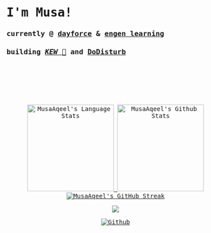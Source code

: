 <!-- My profile README.md -->
<!-- Muhammad Musa Aqeel -->
<!-- musa.aqeel@icloud.com -->
<!-- musa1.com -->
<!-- Intro -->
<samp>

# **I'm Musa!**
 <!-- dt  @ yorku <b><a href="https://yorku.ca"></a></b><br>  -->

### currently @ <b><a href="http://www.dayforce.com">dayforce</a></b> & <b><a href="http://www.engenlearning.org">engen learning</a></b>

<!-- , <b><a href="http://www.kewparty.com">_KEW_.</a></b> >
 
### prev @ <b><a href="https://cobweb.ca">cobweb uoft</a></b>, <b><a href="https://wizrobotics.com">wizrobotics</a></b>


  

<!--    Main Stuff  
  
## What I'm up to... -->

### building [_KEW 🎉_](https://kewparty.com) and [DoDisturb](https://Waitlist.DoDisturb.app)

<!-- Website -->
<!-- - 🔨 Visit my [**Portfolio Website**](https://musaaqeel.com/)!</samp> -->
<!-- Awards 
- 🥇  2x Hackathon **Best UI/UX Award Winner** for "[Formula Invaders](https://f1.musaaqeel.com)" and "[Machine Learning 101](https://ml.musaaqeel.com)"

</samp>

<!--  Featured Project  -->

<!-- Past Featured Projects -->
<!-- - Developed "[MyAI](https://github.com/MusaAqeel/HTV7)", a project made for [HTV7](https://hackthevalley.io) @ [UofT](https://www.utoronto.ca/). -->


<!-- Linkedin -->
<!-- ### 📲 Connect With Me!
- [**Linkedin**](https://www.linkedin.com/in/musa-aqeel) -->


<!--   ## Tech Stack
<p align="center">
<!--    Languages
  <!--Python
  <img src="https://img.shields.io/badge/python-3670A0?style=square&logo=python&logoColor=white">
  <!--Java
  <img src="https://img.shields.io/badge/java-%23ED8B00.svg?style=square&logo=java&logoColor=white">
  <!--Dart
  <img src="https://img.shields.io/badge/dart-%230175C2.svg?style=square&logo=dart&logoColor=white">
  <!--Lua
  <img src="https://img.shields.io/badge/lua-%232C2D72.svg?style=square&logo=lua&logoColor=white">
  <!--C++
  <img src="https://img.shields.io/badge/css3-%231572B6.svg?style=square&logo=css3&logoColor=white">
<!-- Frameworks, Platforms and Libraries -->
<!--React
  <img src="https://img.shields.io/badge/react-%2320232a.svg?style=square&logo=react&logoColor=%2361DAFB">
<!--NextJS
  <img src ="https://img.shields.io/badge/Next-black?style=square&logo=next.js&logoColor=white" >
<!--Bootstrap
    <img src="https://img.shields.io/badge/bootstrap-%23563D7C.svg?style=square&logo=bootstrap&logoColor=white">
<!--Flask
    <img src="https://img.shields.io/badge/flask-%23000.svg?style=square&logo=flask&logoColor=white">
<!--HTML5
  <img src="https://img.shields.io/badge/html5-%23E34F26.svg?style=square&logo=html5&logoColor=white">
<!--Vercel
  <img src="https://img.shields.io/badge/vercel-%23000000.svg?style=square&logo=vercel&logoColor=white">
    
## <p><a href="mailto:someone@example.com">hi@musa1.com</a></p>

<!-- Add a big chunk of space -->
<br />
<br />
<br />
<br />
<br />
<br />



    
<!-- Stats


## GitHub Stats-->

<div align="center"> 
  
  <a href="https://github.com/MusaAqeel">
    <img height=200 src="https://grm-stats-musaaqeel.vercel.app/api/top-langs/?username=MusaAqeel&layout=compact&langs_count=10&hide_border=true&include_orgs=true&theme=dark&bg_color=000000#gh-dark-mode-only" alt="MusaAqeel's Language Stats" />
  </a>
  
  <a href="https://github.com/MusaAqeel">
    <img height=200 src="https://grm-stats-musaaqeel.vercel.app/api?username=MusaAqeel&show_icons=true&count_private=true&line_height=28&hide_border=true&card_width=450&include_all_commits=true&include_orgs=true&exclude_repo=github-readme-stats&theme=dark&bg_color=000000#gh-dark-mode-only" alt="MusaAqeel's Github Stats" />
  </a>
  
  <a href="https://github.com/MusaAqeel">
    <img width= height= src="https://github-readme-streak-stats.herokuapp.com?user=MusaAqeel&theme=highcontrast&hide_border=true&border=DDDDDD&fire=F1F1F1&ring=9E9E9E&currStreakLabel=9E9E9E" alt="MusaAqeel's GitHub Streak" />
  </a>

  
  <!-- Profioe View Count -->
  ![](https://komarev.com/ghpvc/?username=MusaAqeel&label=Profile+Views&color=lightgrey&style=flat)

  
  [![Github](https://img.shields.io/github/followers/MusaAqeel?label=Follow&style=social)](https://github.com/MusaAqeel)

  
  
</div>

</samp>



<!-- Moving Text - --> 
<!---
<p align="center">
  <img src="https://readme-typing-svg.demolab.com?font=Arial&pause=1000&color=F7F7F7&width=435&lines=Student+and+Developer;Hackathon+Enthusiast+;4+years+of+coding+experience+;Software+Programming+Instructor+;Always+Learning;Musa+Aqeel" />
</p>
-->

  
<!-- Muhammad Musa Aqeel -->
